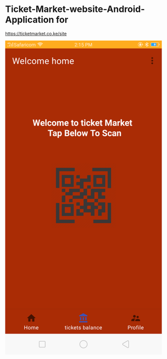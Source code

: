 # Ticket-Market-website-Android-Application for 
https://ticketmarket.co.ke/site

![alt text](https://github.com/chrisribia/Ticket-Market-website-Android-Application/blob/master/app/src/main/java/co/ke/tickett/Resources/Screenshot_2019-09-09-14-15-46-58.png)
